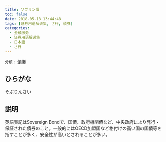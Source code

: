 ```yaml
---
title: ソブリン債
toc: false
date: 2018-05-18 13:44:48
tags: [证券用语解说集, さ行, 債券]
categories:
  - 金融服务
  - 证券用语解说集
  - 日本語
  - さ行
---
```


`分類：` [債券](/tags/債券/)

## ひらがな

そぶりんさい

## 説明

英語表記はSovereign Bondで、国債、政府機関債など、中央政府により発行・保証された債券のこと。一般的にはOECD加盟国など格付けの高い国の国債等を指すことが多く、安全性が高いとされることが多い。

